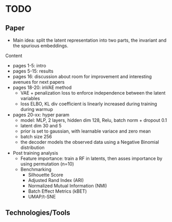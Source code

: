 # TODO

## Paper

- Main idea: split the latent representation into two parts, the invariant and the spurious embeddings.

Content

- pages 1-5: intro
- pages 5-15: results
- pages 16: discussion about room for improvement and interesting avenues for next papers
- pages 18-20: inVAE method
    - VAE + penalization loss to enforce independence between the latent variables
    - loss ELBO, KL div coefficient is linearly increased during training during warmup
- pages 20-xx: hyper param
    - model: MLP, 2 layers, hidden dim 128, Relu, batch norm + dropout 0.1
    - latent dim 30 and 5
    - prior is set to gaussian, with learnable variace and zero mean
    - batch size 256
    - the decoder models the observed data using a Negative Binomial distribution
- Post training analysis
    - Feature importance: train a RF in latents, then asses importance by using permutation (n=10)
    - Benchmarking
        - Silhouette Score
        - Adjusted Rand Index (ARI)
        - Normalized Mutual Information (NMI)
        - Batch Effect Metrics (kBET)
        - UMAP/t-SNE

## Technologies/Tools
